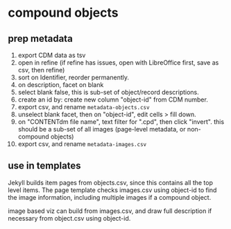 # compound objects

## prep metadata 

1. export CDM data as tsv
2. open in refine (if refine has issues, open with LibreOffice first, save as csv, then refine)
3. sort on Identifier, reorder permanently.
4. on description, facet on blank
5. select blank false, this is sub-set of object/record descriptions. 
6. create an id by: create new column "object-id" from CDM number.
7. export csv, and rename `metadata-objects.csv`
8. unselect blank facet, then on "object-id", edit cells > fill down. 
9. on "CONTENTdm file name", text filter for ".cpd", then click "invert". this should be a sub-set of all images (page-level metadata, or non-compound objects)
10. export csv, and rename `metadata-images.csv`

## use in templates 

Jekyll builds item pages from objects.csv, since this contains all the top level items. 
The page template checks images.csv using object-id to find the image information, including multiple images if a compound object.

image based viz can build from images.csv, and draw full description if necessary from object.csv using object-id. 


